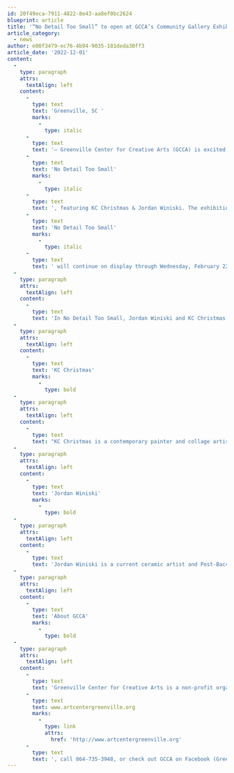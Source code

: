```yaml
---
id: 20f49eca-7911-4822-8e43-aa8ef0bc2624
blueprint: article
title: '“No Detail Too Small” to open at GCCA’s Community Gallery Exhibition begins First Friday, January 6th, 2023'
article_category:
  - news
author: e00f3479-ec76-4b94-9035-181deda30ff3
article_date: '2022-12-01'
content:
  -
    type: paragraph
    attrs:
      textAlign: left
    content:
      -
        type: text
        text: 'Greenville, SC '
        marks:
          -
            type: italic
      -
        type: text
        text: '– Greenville Center for Creative Arts (GCCA) is excited to announce the opening of a new Community Gallery exhibition, '
      -
        type: text
        text: 'No Detail Too Small'
        marks:
          -
            type: italic
      -
        type: text
        text: ', featuring KC Christmas & Jordan Winiski. The exhibition opens on Friday, January 6th, 2023 from 6 - 9 pm. '
      -
        type: text
        text: 'No Detail Too Small'
        marks:
          -
            type: italic
      -
        type: text
        text: ' will continue on display through Wednesday, February 22nd, 2023.'
  -
    type: paragraph
    attrs:
      textAlign: left
    content:
      -
        type: text
        text: 'In No Detail Too Small, Jordan Winiski and KC Christmas explore the intricacies of life. Jordan Winiski transforms overlooked flora into intricate ceramic dioramas to magnify the dichotomy between what is valued or destroyed. KC Christmas’s flora collages serve as a reminder to pause and reflect. By capturing florals in their bloom, the progress of time is paused in order to observe a moment before it is gone.'
  -
    type: paragraph
    attrs:
      textAlign: left
    content:
      -
        type: text
        text: 'KC Christmas'
        marks:
          -
            type: bold
  -
    type: paragraph
    attrs:
      textAlign: left
    content:
      -
        type: text
        text: "KC Christmas is a contemporary painter and collage artist living and working in South Carolina.\_ Known for her unique interpretations of florals, she takes inspiration from the Old Masters of art history and combines them with current, relevant topics.\_ Her work ranges from themes of deep, personal struggles to local scenes to work infused with a bit of snarky humor.\_ Many of KC’s works have been exhibited across the United States and around the world, including Egypt and Scotland. She has won multiple awards with her works and earned a residency with the South Carolina State Parks in 2022. Currently, she works from her home studio as both an artist and illustrator."
  -
    type: paragraph
    attrs:
      textAlign: left
    content:
      -
        type: text
        text: 'Jordan Winiski'
        marks:
          -
            type: bold
  -
    type: paragraph
    attrs:
      textAlign: left
    content:
      -
        type: text
        text: 'Jordan Winiski is a current ceramic artist and Post-Baccalaureate student at Southern Illinois University Edwardsville. Jordan teaches at two art centers in Illinois and emphasizes environmental consciousness in her studio work and curriculum. In 2021, she graduated from Furman University, studying Studio Art and Sustainability Science. She received the Howerton Award for high standard of craftsmanship in Three-Dimensional Arts as well as the Excellence in Service Award from the Art Department. In addition, Jordan was the Earth and Environmental Sciences Scholar Award Recipient and completed a year-long senior thesis on the role of sustainability in art education. Jordan has completed residencies in Georgia and Massachusetts, was named a 2022 South Carolina Emerging Artist, and was a 2022 NCECA Multicultural fellow.'
  -
    type: paragraph
    attrs:
      textAlign: left
    content:
      -
        type: text
        text: 'About GCCA'
        marks:
          -
            type: bold
  -
    type: paragraph
    attrs:
      textAlign: left
    content:
      -
        type: text
        text: 'Greenville Center for Creative Arts is a non-profit organization that aims to enrich the cultural fabric of the community through visual arts promotion, education, and inspiration. For more information, visit '
      -
        type: text
        text: www.artcentergreenville.org
        marks:
          -
            type: link
            attrs:
              href: 'http://www.artcentergreenville.org'
      -
        type: text
        text: ', call 864-735-3948, or check out GCCA on Facebook (Greenville Center for Creative Arts) & Instagram (@artcentergvl).'
---
```

